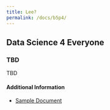 ```yaml
---
title: Lee?
permalink: /docs/b5p4/
---
```


## Data Science 4 Everyone

### TBD
TBD

#### Additional Information
 - [Sample Document](../wednesday/breakout7/documents/b1p1d1.pdf)